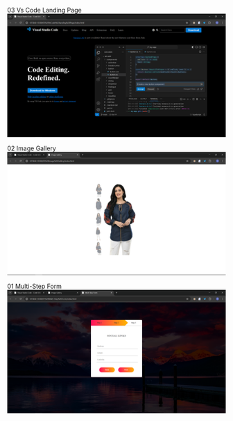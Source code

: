  03 Vs Code Landing Page
![Alt text](Images/image.png)

02 Image Gallery
![Alt text](Images/image-1.png)


01 Multi-Step Form
![Alt text](Images/image-2.png)
